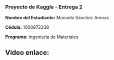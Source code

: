 ### Proyecto de Kaggle - Entrega 2

**Nombre del Estudiante:** Manuela Sánchez Arenas  

**Cédula:** 1000872238  

**Programa:** Ingeniería de Materiales

**Video enlace:** 
---